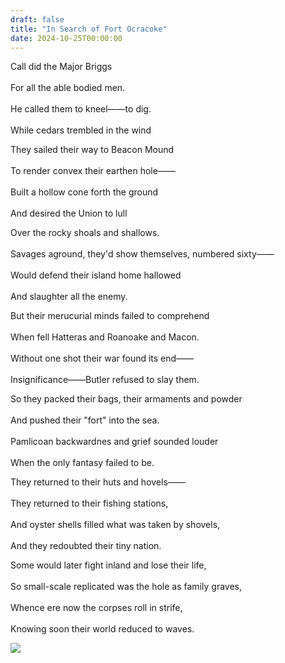 ```yaml
---
draft: false
title: "In Search of Fort Ocracoke"
date: 2024-10-25T00:00:00
---
```



Call did the Major Briggs <br>  
For all the able bodied men. <br>  
He called them to kneel——to dig. <br>  
While cedars trembled in the wind

They sailed their way to Beacon Mound <br>  
To render convex their earthen hole—— <br>  
Built a hollow cone forth the ground <br>  
And desired the Union to lull <br>  

Over the rocky shoals and shallows. <br>  
Savages aground, they'd show themselves, numbered sixty——<br>  
Would defend their island home hallowed <br>  
And slaughter all the enemy. 

But their merucurial minds failed to comprehend <br>  
When fell Hatteras and Roanoake and Macon. <br>  
Without one shot their war found its end—— <br>  
Insignificance——Butler refused to slay them. <br>  

So they packed their bags, their armaments and powder <br>  
And pushed their "fort" into the sea. <br>  
Pamlicoan backwardnes and grief sounded louder <br>  
When the only fantasy failed to be.

They returned to their huts and hovels—— <br>  
They returned to their fishing stations, <br>  
And oyster shells filled what was taken by shovels, <br>  
And they redoubted their tiny nation. 

Some would later fight inland and lose their life, <br>  
So small-scale replicated was the hole as family graves, <br>  
Whence ere now the corpses roll in strife, <br>  
Knowing soon their world reduced to waves. 

![](/poems/posts/ocracokepost/IMG_9006.jpg) 

  